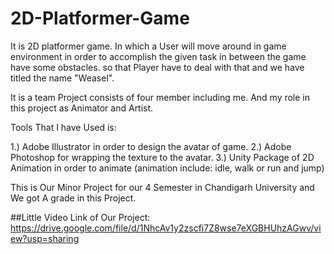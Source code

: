 # 2D-Platformer-Game
It is  2D platformer game. In which a User will move around in game environment in order to accomplish the given task in between the game have some obstacles. so that Player have to deal with that and we have titled the name "Weasel". 

It is a team Project consists of four member including me. 
And my role in this project as Animator and Artist.

Tools That I have Used is:

1.) Adobe Illustrator in order to design the avatar of game.
2.) Adobe Photoshop for wrapping the texture to the avatar.
3.) Unity Package of 2D Animation in order to animate (animation include: idle, walk or run and jump) 

This is Our Minor Project for our 4 Semester in Chandigarh University and We got A grade in this Project.

##Little Video Link of Our Project:
https://drive.google.com/file/d/1NhcAv1y2zscfi7Z8wse7eXGBHUhzAGwv/view?usp=sharing
